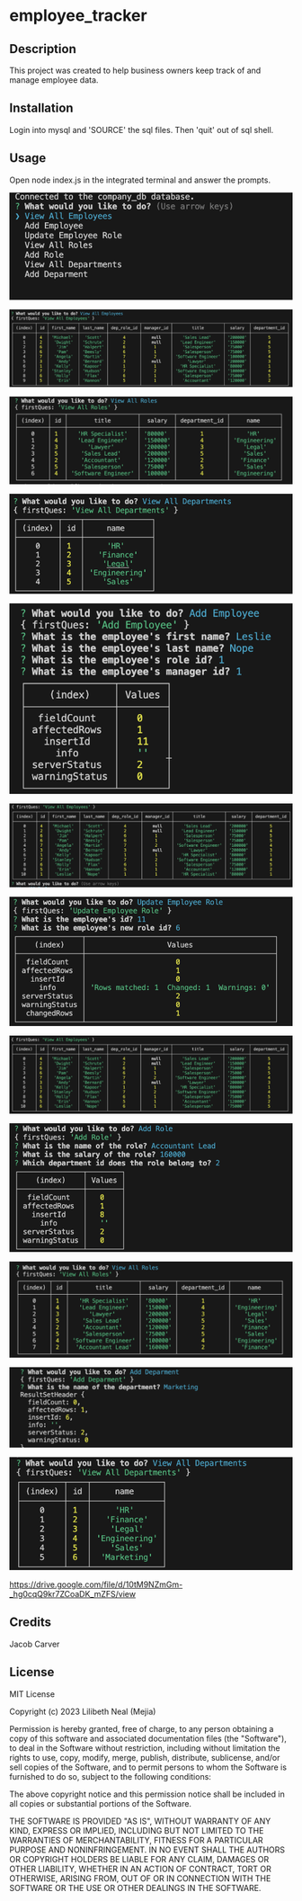 # employee_tracker

## Description
This project was created to help business owners keep track of and manage employee data. 


## Installation
Login into mysql and 'SOURCE' the sql files. Then 'quit' out of sql shell. 

## Usage
Open node index.js in the integrated terminal and answer the prompts. 

![alt text](./images/screenshot1.png)

![alt text](./images/allEmploy.png)

![alt text](./images/allRoles.png)

![alt text](./images/allDep.png)

![alt text](./images/adddEP.png)

![alt text](./images/addEmploy2.png)

![alt text](./images/updateEmploy.png)

![alt text](./images/updateEmploy2.png)

![alt text](./images/addRole2.png)

![alt text](./images/addRole.png)

![alt text](./images/adDep.png)

![alt text](./images/addDep2.png)

https://drive.google.com/file/d/10tM9NZmGm-_hg0cqQ9kr7ZCoaDK_mZFS/view

## Credits
Jacob Carver


## License
MIT License

Copyright (c) 2023 Lilibeth Neal (Mejia)

Permission is hereby granted, free of charge, to any person obtaining a copy of this software and associated documentation files (the "Software"), to deal in the Software without restriction, including without limitation the rights to use, copy, modify, merge, publish, distribute, sublicense, and/or sell copies of the Software, and to permit persons to whom the Software is furnished to do so, subject to the following conditions:

The above copyright notice and this permission notice shall be included in all copies or substantial portions of the Software.

THE SOFTWARE IS PROVIDED "AS IS", WITHOUT WARRANTY OF ANY KIND, EXPRESS OR IMPLIED, INCLUDING BUT NOT LIMITED TO THE WARRANTIES OF MERCHANTABILITY, FITNESS FOR A PARTICULAR PURPOSE AND NONINFRINGEMENT. IN NO EVENT SHALL THE AUTHORS OR COPYRIGHT HOLDERS BE LIABLE FOR ANY CLAIM, DAMAGES OR OTHER LIABILITY, WHETHER IN AN ACTION OF CONTRACT, TORT OR OTHERWISE, ARISING FROM, OUT OF OR IN CONNECTION WITH THE SOFTWARE OR THE USE OR OTHER DEALINGS IN THE SOFTWARE.